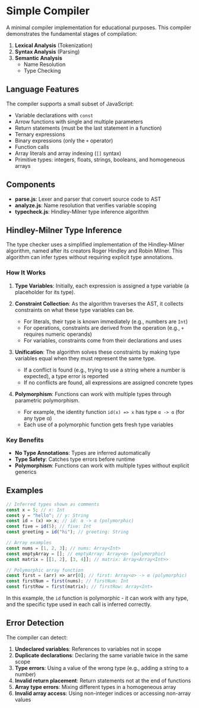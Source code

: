 # Simple Compiler

A minimal compiler implementation for educational purposes. This compiler demonstrates the fundamental stages of compilation:

1. **Lexical Analysis** (Tokenization)
2. **Syntax Analysis** (Parsing)
3. **Semantic Analysis**
   - Name Resolution
   - Type Checking

## Language Features

The compiler supports a small subset of JavaScript:

- Variable declarations with `const`
- Arrow functions with single and multiple parameters
- Return statements (must be the last statement in a function)
- Ternary expressions
- Binary expressions (only the `+` operator)
- Function calls
- Array literals and array indexing (`[]` syntax)
- Primitive types: integers, floats, strings, booleans, and homogeneous arrays

## Components

- **parse.js**: Lexer and parser that convert source code to AST
- **analyze.js**: Name resolution that verifies variable scoping
- **typecheck.js**: Hindley-Milner type inference algorithm

## Hindley-Milner Type Inference

The type checker uses a simplified implementation of the Hindley-Milner algorithm, named after its creators Roger Hindley and Robin Milner. This algorithm can infer types without requiring explicit type annotations.

### How It Works

1. **Type Variables**: Initially, each expression is assigned a type variable (a placeholder for its type).

2. **Constraint Collection**: As the algorithm traverses the AST, it collects constraints on what these type variables can be.

   - For literals, their type is known immediately (e.g., numbers are `Int`)
   - For operations, constraints are derived from the operation (e.g., `+` requires numeric operands)
   - For variables, constraints come from their declarations and uses

3. **Unification**: The algorithm solves these constraints by making type variables equal when they must represent the same type.

   - If a conflict is found (e.g., trying to use a string where a number is expected), a type error is reported
   - If no conflicts are found, all expressions are assigned concrete types

4. **Polymorphism**: Functions can work with multiple types through parametric polymorphism.
   - For example, the identity function `id(x) => x` has type `α -> α` (for any type α)
   - Each use of a polymorphic function gets fresh type variables

### Key Benefits

- **No Type Annotations**: Types are inferred automatically
- **Type Safety**: Catches type errors before runtime
- **Polymorphism**: Functions can work with multiple types without explicit generics

## Examples

```javascript
// Inferred types shown as comments
const x = 5; // x: Int
const y = "hello"; // y: String
const id = (x) => x; // id: α -> α (polymorphic)
const five = id(5); // five: Int
const greeting = id("hi"); // greeting: String

// Array examples
const nums = [1, 2, 3]; // nums: Array<Int>
const emptyArray = []; // emptyArray: Array<α> (polymorphic)
const matrix = [[1, 2], [3, 4]]; // matrix: Array<Array<Int>>

// Polymorphic array function
const first = (arr) => arr[0]; // first: Array<α> -> α (polymorphic)
const firstNum = first(nums); // firstNum: Int
const firstRow = first(matrix); // firstRow: Array<Int>
```

In this example, the `id` function is polymorphic - it can work with any type, and the specific type used in each call is inferred correctly.

## Error Detection

The compiler can detect:

1. **Undeclared variables**: References to variables not in scope
2. **Duplicate declarations**: Declaring the same variable twice in the same scope
3. **Type errors**: Using a value of the wrong type (e.g., adding a string to a number)
4. **Invalid return placement**: Return statements not at the end of functions
5. **Array type errors**: Mixing different types in a homogeneous array
6. **Invalid array access**: Using non-integer indices or accessing non-array values
